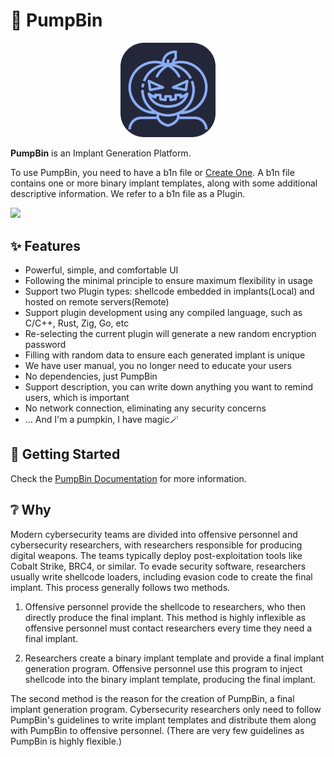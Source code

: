 # 🎃 PumpBin

<p align="center">
  <img src="logo/pumpbin-256.png" height="30%" width="30%">
</p>

**PumpBin** is an Implant Generation Platform.

To use PumpBin, you need to have a b1n file or [Create One](https://pumpbin.b1n.io/devs/start.html). A b1n file contains one or more binary implant templates, along with some additional descriptive information. We refer to a b1n file as a Plugin.

![](https://github.com/pumpbin/pumpbin/assets/120295547/2c94a40f-a370-4cef-a676-3a843e535edb)

## ✨ Features

* Powerful, simple, and comfortable UI
* Following the minimal principle to ensure maximum flexibility in usage
* Support two Plugin types: shellcode embedded in implants(Local) and hosted on remote servers(Remote)
* Support plugin development using any compiled language, such as C/C++, Rust, Zig, Go, etc
* Re-selecting the current plugin will generate a new random encryption password
* Filling with random data to ensure each generated implant is unique
* We have user manual, you no longer need to educate your users
* No dependencies, just PumpBin
* Support description, you can write down anything you want to remind users, which is important
* No network connection, eliminating any security concerns
* ... And I'm a pumpkin, I have magic🪄

## 🚀 Getting Started

Check the [PumpBin Documentation](https://pumpbin.b1n.io) for more information.

## ❔ Why

Modern cybersecurity teams are divided into offensive personnel and cybersecurity researchers, with researchers responsible for producing digital weapons. The teams typically deploy post-exploitation tools like Cobalt Strike, BRC4, or similar.
To evade security software, researchers usually write shellcode loaders, including evasion code to create the final implant. This process generally follows two methods.

1. Offensive personnel provide the shellcode to researchers, who then directly produce the final implant. This method is highly inflexible as offensive personnel must contact researchers every time they need a final implant.

2. Researchers create a binary implant template and provide a final implant generation program. Offensive personnel use this program to inject shellcode into the binary implant template, producing the final implant.

The second method is the reason for the creation of PumpBin, a final implant generation program. Cybersecurity researchers only need to follow PumpBin's guidelines to write implant templates and distribute them along with PumpBin to offensive personnel. (There are very few guidelines as PumpBin is highly flexible.)
